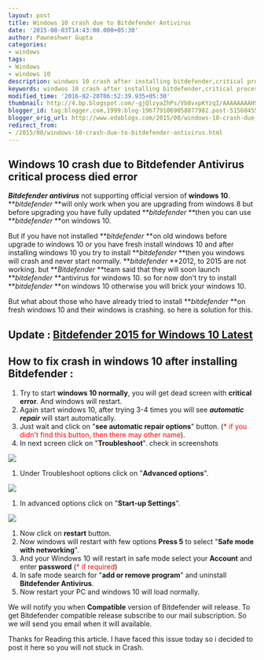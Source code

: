```yaml
---
layout: post
title: Windows 10 crash due to Bitdefender Antivirus
date: '2015-08-03T14:43:00.000+05:30'
author: Pawneshwer Gupta
categories:
- windows
tags:
- Windows
- windows 10
description: windwos 10 crash after installing bitdefender,critical process died,windows 10 not starting after installing bitdefender 2015, bitdefender for windows 10
keywords: windwos 10 crash after installing bitdefender,critical process died,windows 10 not starting after installing bitdefender 2015, bitdefender for windows 10
modified_time: '2016-02-20T06:52:39.935+05:30'
thumbnail: http://4.bp.blogspot.com/-gjQlzyaZhPs/Vb8vxpKYzqI/AAAAAAAAHSw/kdIwHoc3ivc/s72-c/windows-10-crash-due-to-bitdefender-antivirus-2.png
blogger_id: tag:blogger.com,1999:blog-1967791069058877982.post-5156045585074026272
blogger_orig_url: http://www.edablogs.com/2015/08/windows-10-crash-due-to-bitdefender-antivirus.html
redirect_from:
- /2015/08/windows-10-crash-due-to-bitdefender-antivirus.html
---
```


## Windows 10 crash due to Bitdefender Antivirus critical process died error

_**Bitdefender antivirus**_ not supporting official version of **windows 10**. **_bitdefender_ **will only work when you are upgrading from windows 8 but before upgrading you have fully updated **_bitdefender_ **then you can use **_bitdefender_ **on windows 10.

But if you have not installed **_bitdefender_ **on old windows before upgrade to windows 10 or you have fresh install windows 10 and after installing windows 10 you try to install **_bitdefender_ **then you windows will crash and never start normally. **_bitdefender_ **2012, to 2015 are not working. but **_Bitdefender_ **team said that they will soon launch **_bitdefender_ **antivirus for windows 10\. so for now don't try to install **_bitdefender_ **on windows 10 otherwise you will brick your windows 10.

But what about those who have already tried to install **_bitdefender_ **on fresh windows 10 and their windows is crashing. so here is solution for this.

## Update : [Bitdefender 2015 for Windows 10 Latest](http://www.bitdefender.com/solutions/antivirus-comparison.html)

## How to fix crash in windows 10 after installing Bitdefender :

1.  Try to start **windows 10 normally**, you will get dead screen with **critical error**. And windows will restart.
2.  Again start windows 10, after trying 3-4 times you will see **_automatic repair_** will start automatically.
3.  Just wait and click on "**see automatic repair options**" button. (<span style="color: red;">* if you didn't find this button, then there may other name</span>).
4.  In next screen click on "**Troubleshoot**". check in screenshots

[![](http://4.bp.blogspot.com/-gjQlzyaZhPs/Vb8vxpKYzqI/AAAAAAAAHSw/kdIwHoc3ivc/s320/windows-10-crash-due-to-bitdefender-antivirus-2.png)](http://4.bp.blogspot.com/-gjQlzyaZhPs/Vb8vxpKYzqI/AAAAAAAAHSw/kdIwHoc3ivc/s1600/windows-10-crash-due-to-bitdefender-antivirus-2.png)

1.  Under Troubleshoot options click on "**Advanced options**".

[![](http://3.bp.blogspot.com/-MZC_SoWZn4Y/Vb8vxzjeXcI/AAAAAAAAHTE/UuuNJQEqhyg/s320/windows-10-crash-due-to-bitdefender-antivirus-3.png)](http://3.bp.blogspot.com/-MZC_SoWZn4Y/Vb8vxzjeXcI/AAAAAAAAHTE/UuuNJQEqhyg/s1600/windows-10-crash-due-to-bitdefender-antivirus-3.png)

1.  In advanced options click on "**Start-up Settings**".

[![](http://2.bp.blogspot.com/-ab493g4haGo/Vb8vx17UcWI/AAAAAAAAHTA/5Y4-StQ5Uq4/s320/windows-10-crash-due-to-bitdefender-antivirus.png)](http://2.bp.blogspot.com/-ab493g4haGo/Vb8vx17UcWI/AAAAAAAAHTA/5Y4-StQ5Uq4/s1600/windows-10-crash-due-to-bitdefender-antivirus.png)

1.  Now click on **restart** button.
2.  Now windows will restart with few options **Press 5** to select "**Safe mode with networking**".
3.  And your Windows 10 will restart in safe mode select your **Account** and enter **password** (<span style="color: red;">* if required</span>)
4.  In safe mode search for "**add or remove program**" and uninstall **Bitdefender Antivirus**.
5.  Now restart your PC and windows 10 will load normally.

We will notify you when **Compatible** version of Bitdefender will release. To get Bitdefender compatible release subscribe to our mail subscription. So we will send you email when it will available.

Thanks for Reading this article. I have faced this issue today so i decided to post it here so you will not stuck in Crash.